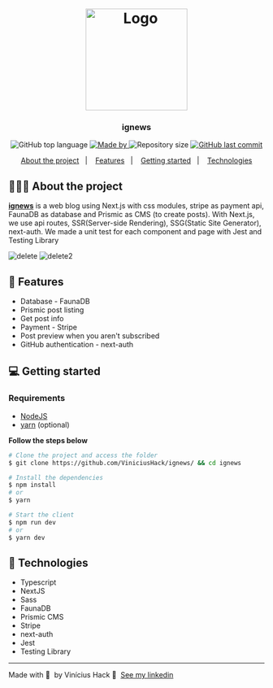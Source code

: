 <h1 align="center">
	<a href="https://ignews-viniciushack.vercel.app/"><img alt="Logo" src="https://user-images.githubusercontent.com/60555584/162859494-22176cc7-c4c8-4fc2-b01b-eee6a5e7b9f4.svg" width="200px" /></a>
</h1>

<h3 align="center">
  ignews
</h3>

<p align="center">
  <img alt="GitHub top language" src="https://img.shields.io/github/languages/top/ViniciusHack/ignews">

  <a href="https://www.linkedin.com/in/ViniciusHack/">
    <img alt="Made by" src="https://img.shields.io/badge/made%20by-Vinícius%20Hack-gree">
  </a>
  
  <img alt="Repository size" src="https://img.shields.io/github/repo-size/ViniciusHack/ignews">
  
  <a href="https://github.com/ViniciusHack/ignews/commits/master">
    <img alt="GitHub last commit" src="https://img.shields.io/github/last-commit/ViniciusHack/ignews">
  </a>
</p>

<p align="center">
  <a href="#-about-the-project">About the project</a>&nbsp;&nbsp;&nbsp;|&nbsp;&nbsp;&nbsp;
  <a href="#-features">Features</a>&nbsp;&nbsp;&nbsp;|&nbsp;&nbsp;&nbsp;
  <a href="#-getting-started">Getting started</a>&nbsp;&nbsp;&nbsp;|&nbsp;&nbsp;&nbsp;
  <a href="#-technologies">Technologies</a>
</p>


## 👨🏻‍💻 About the project
<a href="https://ignews-viniciushack.vercel.app/">**ignews**</a> is a web blog using Next.js with css modules, stripe as payment api, FaunaDB as database and Prismic as CMS (to create posts).
With Next.js, we use api routes, SSR(Server-side Rendering), SSG(Static Site Generator), next-auth. We made a unit test for each component and page with Jest and Testing Library


![delete](https://user-images.githubusercontent.com/60555584/161351457-7c3461ee-d979-48f8-bead-f340a5f42bea.gif)
![delete2](https://user-images.githubusercontent.com/60555584/161352164-1ac86f5c-289d-4649-b3aa-ec5da634b447.gif)


## 🔨 Features
- Database - FaunaDB
- Prismic post listing
- Get post info
- Payment - Stripe
- Post preview when you aren't subscribed
- GitHub authentication - next-auth

##  💻 Getting started
### Requirements

- <a href="https://nodejs.org/en/">NodeJS</a>
- <a href="https://classic.yarnpkg.com/lang/en/docs/install/">yarn</a> (optional)

**Follow the steps below**
```bash
# Clone the project and access the folder
$ git clone https://github.com/ViniciusHack/ignews/ && cd ignews

# Install the dependencies
$ npm install
# or
$ yarn

# Start the client
$ npm run dev
# or
$ yarn dev
```

## 🔧 Technologies
- Typescript
- NextJS
- Sass
- FaunaDB
- Prismic CMS
- Stripe
- next-auth
- Jest
- Testing Library
---

Made with 💜 &nbsp;by Vinícius Hack 👋 &nbsp;[See my linkedin](https://www.linkedin.com/in/viniciushack/)
